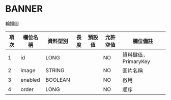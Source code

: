 # BANNER
輪播圖

| 項次 | 欄位名稱    | 資料型別    | 長度 | 預設值 | 允許空值 | 欄位備註            |
|----|---------|---------|----|-----|------|-----------------|
| 1  | id      | LONG    |    |     | NO   | 資料鍵值，PrimaryKey |
| 2  | image   | STRING  |    |     | NO   | 圖片名稱            |
| 3  | enabled | BOOLEAN |    |     | NO   | 啟用              |
| 4  | order   | LONG    |    |     | NO   | 順序              |